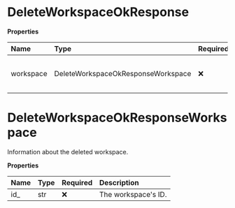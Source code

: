 # DeleteWorkspaceOkResponse

**Properties**

| Name      | Type                               | Required | Description                              |
| :-------- | :--------------------------------- | :------- | :--------------------------------------- |
| workspace | DeleteWorkspaceOkResponseWorkspace | ❌       | Information about the deleted workspace. |

# DeleteWorkspaceOkResponseWorkspace

Information about the deleted workspace.

**Properties**

| Name | Type | Required | Description         |
| :--- | :--- | :------- | :------------------ |
| id\_ | str  | ❌       | The workspace's ID. |
